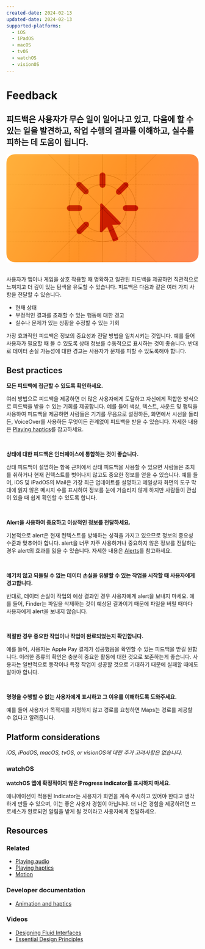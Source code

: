 ```yaml
---
created-date: 2024-02-13
updated-date: 2024-02-13
supported-platforms:
  - iOS
  - iPadOS
  - macOS
  - tvOS
  - watchOS
  - visionOS
---
```


# Feedback

<h2>피드백은 사용자가 무슨 일이 일어나고 있고, 다음에 할 수 있는 일을 발견하고, 작업 수행의 결과를 이해하고, 실수를 피하는 데 도움이 됩니다.</h2>

<div align="center">
  <img alt="patterns-feedback-intro" src=".attachments/.feedback/patterns-feedback-intro@2x.png" width="740"/>
</div>

<br />

사용자가 앱이나 게임을 상호 작용할 때 명확하고 일관된 피드백을 제공하면 직관적으로 느껴지고 더 깊이 있는 탐색을 유도할 수 있습니다. 피드백은 다음과 같은 여러 가지 사항을 전달할 수 있습니다.

- 현재 상태
- 부정적인 결과를 초래할 수 있는 행동에 대한 경고
- 실수나 문제가 있는 상황을 수정할 수 있는 기회

가장 효과적인 피드백은 정보의 중요성과 전달 방법을 일치시키는 것입니다. 예를 들어 사용자가 필요할 때 볼 수 있도록 상태 정보를 수동적으로 표시하는 것이 좋습니다. 반대로 데이터 손실 가능성에 대한 경고는 사용자가 문제를 피할 수 있도록해야 합니다.

## Best practices

**모든 피드백에 접근할 수 있도록 확인하세요.**

여러 방법으로 피드백을 제공하면 더 많은 사용자에게 도달하고 자신에게 적합한 방식으로 피드백을 받을 수 있는 기회를 제공합니다. 예를 들어 색상, 텍스트, 사운드 및 햅틱을 사용하여 피드백을 제공하면 사람들은 기기를 무음으로 설정하든, 화면에서 시선을 돌리든, VoiceOver를 사용하든 무엇이든 관계없이 피드백을 받을 수 있습니다. 자세한 내용은 [Playing haptics](./playing-haptics.md)를 참고하세요.

<br />

**상태에 대한 피드백은 인터페이스에 통합하는 것이 좋습니다.**

상태 피드백이 설명하는 항목 근처에서 상태 피드백을 사용할 수 있으면 사람들은 조치를 취하거나 현재 컨텍스트를 벗어나지 않고도 중요한 정보를 얻을 수 있습니다. 예를 들어, iOS 및 iPadOS의 Mail은 가장 최근 업데이트를 설명하고 메일상자 화면의 도구 막대에 읽지 않은 메시지 수를 표시하여 정보를 눈에 거슬리지 않게 하지만 사람들이 관심이 있을 때 쉽게 확인할 수 있도록 합니다.

<br />

**Alert을 사용하여 중요하고 이상적인 정보를 전달하세요.**

기본적으로 alert은 현재 컨텍스트를 방해하는 성격을 가지고 있으므로 정보의 중요성 수준과 맞추어야 합니다. alert을 너무 자주 사용하거나 중요하지 않은 정보를 전달하는 경우 alert의 효과를 잃을 수 있습니다. 자세한 내용은 [Alerts](https://developer.apple.com/design/human-interface-guidelines/alerts)를 참고하세요.

<br />

**예기치 않고 되돌릴 수 없는 데이터 손실을 유발할 수 있는 작업을 시작할 때 사용자에게 경고합니다.**

반대로, 데이터 손실이 작업의 예상 결과인 경우 사용자에게 alert을 보내지 마세요. 예를 들어, Finder는 파일을 삭제하는 것이 예상된 결과이기 때문에 파일을 버릴 때마다 사용자에게 alert을 보내지 않습니다.

<br />

**적절한 경우 중요한 작업이나 작업이 완료되었는지 확인합니다.**

예를 들어, 사용자는 Apple Pay 결제가 성공했음을 확인할 수 있는 피드백을 받길 원합니다. 이러한 종류의 확인은 충분히 중요한 활동에 대한 것으로 보존하는게 좋습니다. 사용자는 일반적으로 동작이나 특정 작업이 성공할 것으로 기대하기 때문에 실패할 때에도 알아야 합니다.

<br />

**명령을 수행할 수 없는 사용자에게 표시하고 그 이유를 이해하도록 도와주세요.**

예를 들어 사용자가 목적지를 지정하지 않고 경로를 요청하면 Maps는 경로를 제공할 수 없다고 알려줍니다.

## Platform considerations

_iOS, iPadOS, macOS, tvOS, or visionOS에 대한 추가 고려사항은 없습니다._

### watchOS

**watchOS 앱에 확정적이지 않은 Progress indicator를 표시하지 마세요.**

애니메이션이 적용된 Indicator는 사용자가 화면을 계속 주시하고 있어야 한다고 생각하게 만들 수 있으며, 이는 좋은 사용자 경험이 아닙니다. 더 나은 경험을 제공하려면 프로세스가 완료되면 알림을 받게 될 것이라고 사용자에게 전달하세요.

## Resources

### Related

- [Playing audio](./playing-audio.md)
- [Playing haptics](./playing-haptics.md)
- [Motion](../foundations/motion.md)

### Developer documentation

- [Animation and haptics](https://developer.apple.com/documentation/uikit/animation_and_haptics)

### Videos

- [Designing Fluid Interfaces](https://developer.apple.com/videos/play/wwdc2018/803)
- [Essential Design Principles](https://developer.apple.com/videos/play/wwdc2017/802)

